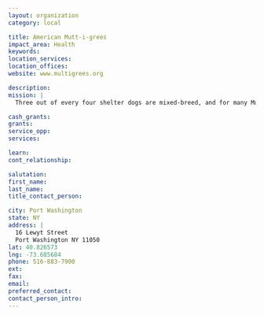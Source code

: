 ```yaml
---
layout: organization
category: local

title: American Mutt-i-grees
impact_area: Health
keywords: 
location_services: 
location_offices: 
website: www.multigrees.org

description: 
mission: |
  Three out of every four shelter dogs are mixed-breed, and for many Mutt-i-grees, their lives end before they begin: No hope, no help, no voice. The American Mutt-i-grees Club was established to help join together mixed-breed dog owners - a group over 25 million strong - to incite change, and help these extraordinary dogs receive the hope, help, voice and loving homes they all deserve.

cash_grants: 
grants: 
service_opp: 
services: 

learn: 
cont_relationship: 

salutation: 
first_name: 
last_name: 
title_contact_person: 

city: Port Washington
state: NY
address: |
  16 Lewyt Street  
  Port Washington NY 11050
lat: 40.826573
lng: -73.685684
phone: 516-883-7900
ext: 
fax: 
email: 
preferred_contact: 
contact_person_intro: 
---
```

